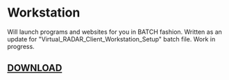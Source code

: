 # Workstation
Will launch programs and websites for you in BATCH fashion. Written as an update for "Virtual_RADAR_Client_Workstation_Setup" batch file.
Work in progress.

## [DOWNLOAD](https://github.com/KSanders7070/Workstation/releases/latest/download/Workstation.bat)
